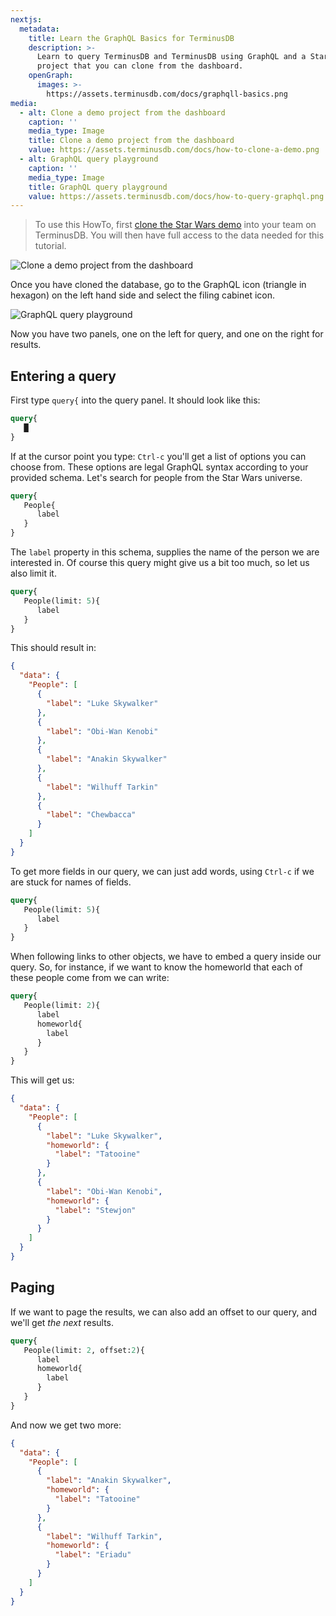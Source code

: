 ```yaml
---
nextjs:
  metadata:
    title: Learn the GraphQL Basics for TerminusDB
    description: >-
      Learn to query TerminusDB and TerminusDB using GraphQL and a Star Wars data
      project that you can clone from the dashboard.
    openGraph:
      images: >-
        https://assets.terminusdb.com/docs/graphqll-basics.png
media:
  - alt: Clone a demo project from the dashboard
    caption: ''
    media_type: Image
    title: Clone a demo project from the dashboard
    value: https://assets.terminusdb.com/docs/how-to-clone-a-demo.png
  - alt: GraphQL query playground
    caption: ''
    media_type: Image
    title: GraphQL query playground
    value: https://assets.terminusdb.com/docs/how-to-query-graphql.png
---
```


> To use this HowTo, first [clone the Star Wars demo](/docs/clone-a-demo-terminuscms-project/) into your team on TerminusDB. You will then have full access to the data needed for this tutorial.

![Clone a demo project from the dashboard](https://assets.terminusdb.com/docs/how-to-clone-a-demo.png)

Once you have cloned the database, go to the GraphQL icon (triangle in hexagon) on the left hand side and select the filing cabinet icon.

![GraphQL query playground](https://assets.terminusdb.com/docs/how-to-query-graphql.png)

Now you have two panels, one on the left for query, and one on the right for results.

## Entering a query

First type `query{` into the query panel. It should look like this:

```graphql
query{
   █
}
```

If at the cursor point you type: `Ctrl-c` you'll get a list of options you can choose from. These options are legal GraphQL syntax according to your provided schema. Let's search for people from the Star Wars universe.

```graphql
query{
   People{
      label
   }
}
```

The `label` property in this schema, supplies the name of the person we are interested in. Of course this query might give us a bit too much, so let us also limit it.

```graphql
query{
   People(limit: 5){
      label
   }
}
```

This should result in:

```json
{
  "data": {
    "People": [
      {
        "label": "Luke Skywalker"
      },
      {
        "label": "Obi-Wan Kenobi"
      },
      {
        "label": "Anakin Skywalker"
      },
      {
        "label": "Wilhuff Tarkin"
      },
      {
        "label": "Chewbacca"
      }
    ]
  }
}
```

To get more fields in our query, we can just add words, using `Ctrl-c` if we are stuck for names of fields.

```graphql
query{
   People(limit: 5){
      label
   }
}
```

When following links to other objects, we have to embed a query inside our query. So, for instance, if we want to know the homeworld that each of these people come from we can write:

```graphql
query{
   People(limit: 2){
      label
      homeworld{
        label
      }
   }
}
```

This will get us:

```json
{
  "data": {
    "People": [
      {
        "label": "Luke Skywalker",
        "homeworld": {
          "label": "Tatooine"
        }
      },
      {
        "label": "Obi-Wan Kenobi",
        "homeworld": {
          "label": "Stewjon"
        }
      }
    ]
  }
}
```

## Paging

If we want to page the results, we can also add an offset to our query, and we'll get _the next_ results.

```graphql
query{
   People(limit: 2, offset:2){
      label
      homeworld{
        label
      }
   }
}
```

And now we get two more:

```json
{
  "data": {
    "People": [
      {
        "label": "Anakin Skywalker",
        "homeworld": {
          "label": "Tatooine"
        }
      },
      {
        "label": "Wilhuff Tarkin",
        "homeworld": {
          "label": "Eriadu"
        }
      }
    ]
  }
}
```